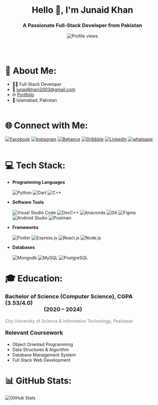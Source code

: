 <h1 align="center">Hello 👋, I'm Junaid Khan</h1>
<h3 align="center">A Passionate Full-Stack Developer from Pakistan</h3>

<p align="center">
  <img src="https://komarev.com/ghpvc/?username=mr-junaidk&label=Profile%20views&color=0e75b6&style=flat" alt="Profile views" />
</p><br><br>

# 💫 About Me:
- 🧑‍💻 Full-Stack Developer
- 📧 [junaidkhanj2003@gmail.com](mailto:junaidkhanj2003@gmail.com)
- 🌐 [Portfolio](https://mr-junaidk.github.io/projects/)
- 📍 Islamabad, Pakistan<br><br>

# 🌐 Connect with Me:
[![Facebook](https://img.shields.io/badge/Facebook-%231877F2.svg?logo=Facebook&logoColor=white)](https://www.facebook.com/junaid.khan.179062)
[![Instagram](https://img.shields.io/badge/Instagram-%23E4405F.svg?logo=Instagram&logoColor=white)](https://www.instagram.com/mr_junaidk/) 
[![Behance](https://img.shields.io/badge/Behance-1769FF.svg?logo=behance&logoColor=white)](https://www.behance.net/mr-junaidk)
[![Dribbble](https://img.shields.io/badge/Dribbble-EA4C89.svg?logo=dribbble&logoColor=white)](https://dribbble.com/mr-junaidk)
[![LinkedIn](https://img.shields.io/badge/LinkedIn-%230077B5.svg?logo=linkedin&logoColor=white)](https://www.linkedin.com/in/mr-junaidk) 
[![whatsapp](https://img.shields.io/badge/WhatsApp-%23075E54.svg?logo=WhatsApp&logoColor=white)](https://wa.me/923156818180)<br><br>

# 💻 Tech Stack:
- <b>Programming Languages</b> <br><br>
![Python](https://img.shields.io/badge/Python-3670A0?style=for-the-badge&logo=python&logoColor=ffdd54)
![Dart](https://img.shields.io/badge/Dart-0175C2?style=for-the-badge&logo=dart&logoColor=white)
![C++](https://img.shields.io/badge/C++-00599C?style=for-the-badge&logo=c%2B%2B&logoColor=white)

- <b>Software Tools</b> <br><br>
![Visual Studio Code](https://img.shields.io/badge/Visual%20Studio%20Code-007ACC?style=for-the-badge&logo=visual-studio-code&logoColor=white)
![DevC++](https://img.shields.io/badge/DevC++-003B57?style=for-the-badge&logo=c%2B%2B&logoColor=white)
![Anaconda](https://img.shields.io/badge/Anaconda-44A833?style=for-the-badge&logo=anaconda&logoColor=white)
![Git](https://img.shields.io/badge/Git-F05032?style=for-the-badge&logo=git&logoColor=white)
![Figma](https://img.shields.io/badge/Figma-F24E1E?style=for-the-badge&logo=figma&logoColor=white)
![Android Studio](https://img.shields.io/badge/Android%20Studio-3DDC84?style=for-the-badge&logo=android-studio&logoColor=white)
![Postman](https://img.shields.io/badge/Postman-FF6C37?style=for-the-badge&logo=postman&logoColor=white)

- <b>Frameworks</b> <br><br>
![Flutter](https://img.shields.io/badge/flutter-3670A0?style=for-the-badge&logo=flutter&logoColor=ffdd54)
![Express.js](https://img.shields.io/badge/Express-3670A0?style=for-the-badge&logo=Express&logoColor=ffdd54) 
![React.js](https://img.shields.io/badge/react-%2302569B.svg?style=for-the-badge&logo=react&logoColor=white) 
![Node.js](https://img.shields.io/badge/node.js-6DA55F?style=for-the-badge&logo=node.js&logoColor=white)

- <b>Databases</b> <br><br>
![Mongodb](https://img.shields.io/badge/mongodb-3670A0?style=for-the-badge&logo=mongodb&logoColor=ffdd54)
![MySQL](https://img.shields.io/badge/MySQL-4479A1?style=for-the-badge&logo=mysql&logoColor=white)
![PostgreSQL](https://img.shields.io/badge/PostgreSQL-336791?style=for-the-badge&logo=postgresql&logoColor=white)

# 🎓 Education:  
#### <span style="font-size:18px"><b>Bachelor of Science (Computer Science), CGPA (3.53/4.0)&emsp;&emsp;&emsp;&emsp;&emsp;&emsp;&emsp;&emsp;&emsp;&emsp;&emsp;&emsp;&emsp;&emsp;&emsp;&emsp;&emsp;&emsp;&emsp;&emsp;&emsp;&emsp;&emsp;&emsp;&emsp;&emsp;&emsp;&emsp;&emsp;&emsp;(2020 – 2024)</b></span>  
<span style="color:gray">City University of Science & Information Technology, Peshawar</span><br>
#### <span style="font-size:18px"><b>Relevant Coursework</b></span>
- Object Oriented Programming
- Data Structures & Algorithm
- Database Management System
- Full Stack Web Development

# 📊 GitHub Stats:
![GitHub Stats](https://github-readme-stats.vercel.app/api?username=mr-junaidk&theme=dark&hide_border=false&include_all_commits=true&count_private=false)
